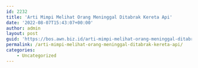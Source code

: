 ```yaml
---
id: 2232
title: 'Arti Mimpi Melihat Orang Meninggal Ditabrak Kereta Api'
date: '2022-08-07T15:43:07+00:00'
author: admin
layout: post
guid: 'https://bos.awn.biz.id/arti-mimpi-melihat-orang-meninggal-ditabrak-kereta-api/'
permalink: /arti-mimpi-melihat-orang-meninggal-ditabrak-kereta-api/
categories:
    - Uncategorized
---
```


